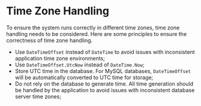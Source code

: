 # Time Zone Handling

To ensure the system runs correctly in different time zones, time zone handling needs to be considered. Here are some principles to ensure the correctness of time zone handling.

+ Use `DateTimeOffset` instead of `DateTime` to avoid issues with inconsistent application time zone environments;
+ Use `DateTimeOffset.UtcNow` instead of `DateTime.Now`;
+ Store UTC time in the database. For MySQL databases, `DateTimeOffset` will be automatically converted to UTC time for storage;
+ Do not rely on the database to generate time. All time generation should be handled by the application to avoid issues with inconsistent database server time zones;
